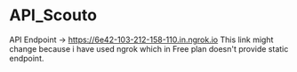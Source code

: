 # API_Scouto
API Endpoint -> https://6e42-103-212-158-110.in.ngrok.io
This link might change because i have used ngrok which in Free plan doesn't provide static endpoint.
